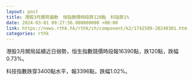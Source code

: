 ```yaml
---
layout: post
title: 港股3月開局偏軟　恒指競價時段跌120點　科指跌1%
date: 2024-03-01 09:27:56.000000000 +08:00
link: https://news.rthk.hk/rthk/ch/component/k2/1742589-20240301.htm
categories: rthk
---
```


港股3月開局延續近日弱勢，恒生指數競價時段報16390點，跌120點，跌幅0.73%。

科技指數跌穿3400點水平，報3396點，跌幅1.02%。
